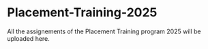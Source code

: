 # Placement-Training-2025

All the assignements of the Placement Training program 2025 will be uploaded here.
